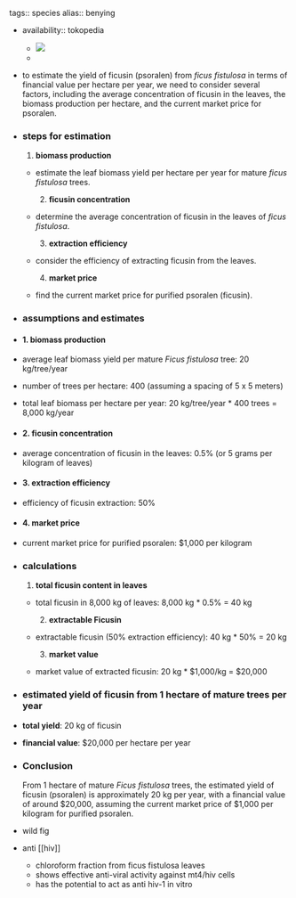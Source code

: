 tags:: species
alias:: benying

- availability:: tokopedia
	- ![](https://peach-geographical-bat-397.mypinata.cloud/ipfs/QmbE22n4E8c3HUUfxPZVpj2RXASShP7JUFc2LDm5irugTr)
	-
- to estimate the yield of ficusin (psoralen) from *ficus fistulosa* in terms of financial value per hectare per year, we need to consider several factors, including the average concentration of ficusin in the leaves, the biomass production per hectare, and the current market price for psoralen.
- ### steps for estimation
  
  1. **biomass production**
	- estimate the leaf biomass yield per hectare per year for mature *ficus fistulosa* trees.
	  
	  2. **ficusin concentration**
	- determine the average concentration of ficusin in the leaves of *ficus fistulosa*.
	  
	  3. **extraction efficiency**
	- consider the efficiency of extracting ficusin from the leaves.
	  
	  4. **market price**
	- find the current market price for purified psoralen (ficusin).
- ### assumptions and estimates
- #### 1. biomass production
- average leaf biomass yield per mature *Ficus fistulosa* tree: 20 kg/tree/year
- number of trees per hectare: 400 (assuming a spacing of 5 x 5 meters)
- total leaf biomass per hectare per year: 20 kg/tree/year * 400 trees = 8,000 kg/year
- #### 2. ficusin concentration
- average concentration of ficusin in the leaves: 0.5% (or 5 grams per kilogram of leaves)
- #### 3. extraction efficiency
- efficiency of ficusin extraction: 50%
- #### 4. market price
- current market price for purified psoralen: $1,000 per kilogram
- ### calculations
  
  1. **total ficusin content in leaves**
	- total ficusin in 8,000 kg of leaves: 8,000 kg * 0.5% = 40 kg
	  
	  2. **extractable Ficusin**
	- extractable ficusin (50% extraction efficiency): 40 kg * 50% = 20 kg
	  
	  3. **market value**
	- market value of extracted ficusin: 20 kg * $1,000/kg = $20,000
- ### estimated yield of ficusin from 1 hectare of mature trees per year
- **total yield**: 20 kg of ficusin
- **financial value**: $20,000 per hectare per year
- ### Conclusion
  From 1 hectare of mature *Ficus fistulosa* trees, the estimated yield of ficusin (psoralen) is approximately 20 kg per year, with a financial value of around $20,000, assuming the current market price of $1,000 per kilogram for purified psoralen.
- wild fig
- anti [[hiv]]
	- chloroform fraction from ficus fistulosa leaves
	- shows effective anti-viral activity against mt4/hiv cells
	- has the potential to act as anti hiv-1 in vitro